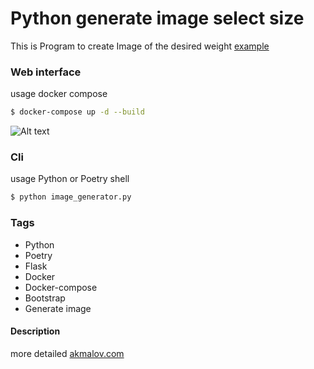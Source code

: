 # Python generate image select size

This is Program to create Image of the desired weight [example](https://image.akmalov.com/)

### Web interface

usage docker compose
```sh
$ docker-compose up -d --build
```
![Alt text](https://akmalov.com/wp-content/uploads/2022/07/2022-07-13_04-49-16.png "Service screenshot")

### Cli

usage Python or Poetry shell
```sh
$ python image_generator.py
```

### Tags
- Python
- Poetry
- Flask
- Docker
- Docker-compose
- Bootstrap
- Generate image

#### Description
more detailed [akmalov.com](https://akmalov.com/blog/image-generator-python-flask-docker/)

